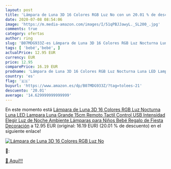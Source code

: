 ```yaml
---
layout: post
title: 'Lámpara de Luna 3D 16 Colores RGB Luz No con un 20.01 % de descuento'
date: 2020-07-08 08:54:06
image: 'https://m.media-amazon.com/images/I/51qPBJJawyL._SL200_.jpg'
comments: true
category: ofertas
author: ring
slug: 'B07MDG933Z-es Lámpara de Luna 3D 16 Colores RGB Luz Nocturna Luna LED...'
tags: [ 'bebé','bebé', ]
actualPrice: 12.95 EUR
currency: EUR
price: 12.95
comparePrice: 16.19 EUR
prodname: 'Lámpara de Luna 3D 16 Colores RGB Luz Nocturna Luna LED Lampara Luna Grande 15cm Remoto Tactil Control USB Intensidad Elegir Luz de Noche Ambiente Lámparas para Niños Bebé Regalo de Fiesta Decoración'
country: 'es'
flag: '🇪🇸'
buyurl: 'https://www.amazon.es/dp/B07MDG933Z/?tag=tolees-21'
descuento: '20.01'
average: '14.629999999999999'
---
```


En este momento está [Lámpara de Luna 3D 16 Colores RGB Luz Nocturna Luna LED Lampara Luna Grande 15cm Remoto Tactil Control USB Intensidad Elegir Luz de Noche Ambiente Lámparas para Niños Bebé Regalo de Fiesta Decoración](https://www.amazon.es/dp/B07MDG933Z/?tag=tolees-21) a 12.95 EUR (original: 16.19 EUR) (20.01 %  de descuento) en el siguiente enlace!

[![Lámpara de Luna 3D 16 Colores RGB Luz No](https://m.media-amazon.com/images/I/51qPBJJawyL._SL200_.jpg)](https://www.amazon.es/dp/B07MDG933Z/?tag=tolees-21)

🔎:


[🛒 Aquí!!!](https://www.amazon.es/dp/B07MDG933Z/?tag=tolees-21)
